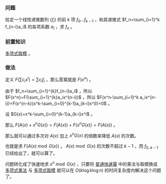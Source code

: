 ### 问题

给定一个线性递推数列 $\{f_i\}$ 的前 $k$ 项 $f_0\dots f_{k-1}$ ，和其递推式 $f_n=\sum_{i=1}^k f_{n-i}a_i$ 的各项系数 $a_i$ ，求 $f_n$ 。

### 前置知识

 [多项式取模](./poly/div-mod.md) 。

### 做法

定义 $F(\sum c_ix^i)=\sum c_if_i$ ，那么答案就是 $F(x^n)$ 。

由于 $f_n=\sum_{i=1}^{k}f_{n-i}a_i$ ，所以 $F(x^n)=F(\sum_{i=1}^{k}a_ix^{n-i})$ ，所以 $F(x^n-\sum_{i=1}^k a_ix^{n-i})=F(x^{n-k}(x^k-\sum_{i=0}^{k-1}a_{k-i}x^i))=0$ 。

设 $G(x)=x^k-\sum_{i=0}^{k-1}a_{k-i}x^i$ 。

那么 $F(A(x)+x^nG(x))=F(A(x))+F(x^nG(x))=F(A(x))$ 。

那么就可以通过多次对 $A(x)$ 加上 $x^nG(x)$ 的倍数来降低 $A(x)$ 的次数。

也就是求 $F(A(x)\bmod G(x))$ 。 $A(x)\bmod G(x)$ 的次数不超过 $k-1$ ，而 $f_{0..k-1}$ 已经给出了，就可以算了。

问题转化成了快速地求 $x^n\bmod G(x)$ ，只要将 [普通快速幂](./quick-pow.md) 中的乘法与取模换成 [多项式乘法](./poly/ntt.md) 与 [多项式取模](./poly/div-mod.md) 就可以在 $O(k\log k\log n)$ 的时间复杂度内解决这个问题了。
